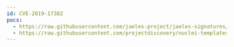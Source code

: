```yaml
---
id: CVE-2019-17382
pocs:
  - https://raw.githubusercontent.com/jaeles-project/jaeles-signatures/master/cves/zabbix-improper-authentication-cve-2019-17382.yaml
  - https://raw.githubusercontent.com/projectdiscovery/nuclei-templates/master/cves/2019/CVE-2019-17382.yaml
---
```

